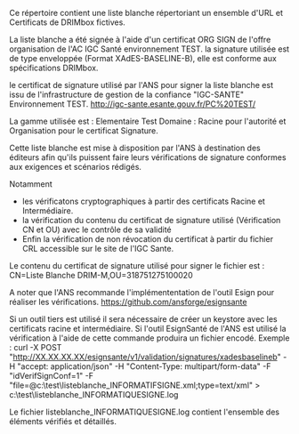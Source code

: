Ce répertoire contient une liste blanche répertoriant un ensemble d'URL et Certificats de DRIMbox fictives.


La liste blanche a été signée à l'aide d'un certificat ORG SIGN de l'offre organisation de l'AC IGC Santé environnement TEST.
la signature utilisée est de type enveloppée (Format XAdES-BASELINE-B), elle est conforme aux spécifications DRIMbox.

le certificat de signature utilisé par l'ANS pour signer la liste blanche est issu de l'infrastructure de gestion de la confiance "IGC-SANTE" Environnement TEST.
http://igc-sante.esante.gouv.fr/PC%20TEST/

La gamme utilisée est : Elementaire Test
Domaine : Racine pour l'autorité et Organisation pour le certificat Signature.

Cette liste blanche est mise à disposition par l'ANS à destination des éditeurs afin qu'ils puissent faire leurs vérifications de signature conformes aux exigences et scénarios rédigés.

Notamment 
- les vérificatons cryptographiques à partir des certificats Racine et Intermédiaire.
- la vérification du contenu du certificat de signature utilisé (Vérification CN et OU) avec le contrôle de sa validité
- Enfin la vérification de non révocation du certificat à partir du fichier CRL accessible sur le site de l'IGC Sante.

Le contenu du certificat de signature utilisé pour signer le fichier est : 
CN=Liste Blanche DRIM-M,OU=318751275100020


A noter que l'ANS recommande l'implémententation de l'outil Esign pour réaliser les vérifications.
https://github.com/ansforge/esignsante

Si un outil tiers est utilisé il sera nécessaire de créer un keystore avec les certificats racine et intermédiaire.
Si l'outil EsignSanté de l'ANS est utilisé la vérification à l'aide de cette commande produira un fichier encodé.
Exemple : curl -X POST "http://XX.XX.XX.XX/esignsante/v1/validation/signatures/xadesbaselineb" -H "accept: application/json" -H "Content-Type: multipart/form-data" -F "idVerifSignConf=1" -F "file=@c:\test\listeblanche_INFORMATIFSIGNE.xml;type=text/xml" > c:\test\listeblanche_INFORMATIQUESIGNE.log

Le fichier listeblanche_INFORMATIQUESIGNE.log contient l'ensemble des éléments vérifiés et détaillés.


